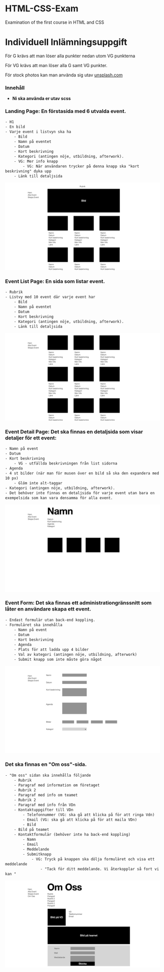# HTML-CSS-Exam
Examination of the first course in HTML and CSS

# Individuell Inlämningsuppgift

För G krävs att man löser alla punkter nedan utom VG punkterna

För VG krävs att man löser alla G samt VG punkter.

För stock photos kan man använda sig utav [unsplash.com](http://unsplash.com) 

### Innehåll

- **Ni ska använda er utav scss**
### Landing Page: En förstasida med 6 utvalda event.
    - H1
    - En bild
    - Varje event i listvyn ska ha
        - Bild
        - Namn på eventet
        - Datum
        - Kort beskrivning
        - Kategori (antingen nöje, utbildning, afterwork).
        - VG: Mer info knapp
            - VG: När användaren trycker på denna knapp ska "kort beskrivning" dyka upp
        - Länk till detaljsida
        

 ![Index](readme-imgs/index.jpeg)

### Event List Page: En sida som listar event.
    - Rubrik
    - Listvy med 10 event där varje event har
        - Bild
        - Namn på eventet
        - Datum
        - Kort beskrivning
        - Kategori (antingen nöje, utbildning, afterwork).
        - Länk till detaljsida


![All events](readme-imgs/allEvents.jpeg)

### Event Detail Page: Det ska finnas en detaljsida som visar detaljer för ett event:
    - Namn på event
    - Datum
    - Kort beskrivning
        - VG - utfällda beskrivningen från list sidorna
    - Agenda
    - 4 st bilder (när man för musen över en bild så ska den expandera med 10 px)
        - Glöm inte alt-taggar
    - Kategori (antingen nöje, utbildning, afterwork).
    - Det behöver inte finnas en detaljsida för varje event utan bara en exempelsida som kan vara densamma för alla event.

![Event details](readme-imgs/event.jpeg)


### Event Form: Det ska finnas ett administrationgränssnitt som låter en användare skapa ett event.
    - Endast formulär utan back-end koppling.
    - Formuläret ska innehålla
        - Namn på event
        - Datum
        - Kort beskrivning
        - Agenda
        - Plats för att ladda upp 4 bilder
        - Val av kategori (antingen nöje, utbildning, afterwork)
        - Submit knapp som inte måste göra något

![Add events form](readme-imgs/addEvent.jpeg)

### Det ska finnas en "Om oss"-sida.
    - "Om oss" sidan ska innehålla följande
        - Rubrik
        - Paragraf med information om företaget
        - Rubrik 2
        - Paragraf med info om teamet
        - Rubrik 2
        - Paragraf med info från VDn
        - Kontaktuppgifter till VDn
            - Telefonnummer (VG: ska gå att klicka på för att ringa Vdn)
            - Email (VG: ska gå att klicka på för att maila VDn)
            - Bild
        - Bild på teamet
        - Kontaktformulär (behöver inte ha back-end koppling)
            - Namn
            - Email
            - Meddelande
            - Submitknapp
                - VG: Tryck på knappen ska dölja formuläret och visa ett meddelande
                    - "Tack för ditt meddelande. Vi återkopplar så fort vi kan "

![About us](readme-imgs/about.jpeg)
